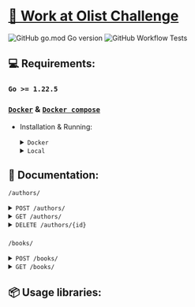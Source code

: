 # [📖 Work at Olist Challenge](https://github.com/olist/work-at-olist)

![GitHub go.mod Go version](https://img.shields.io/github/go-mod/go-version/joaooliveira247/go_olist_challenge)
![GitHub Workflow Tests](https://github.com/joaooliveira247/go_olist_challenge/actions/workflows/run-tests.yaml/badge.svg)

## 💻 Requirements:

### `Go >= 1.22.5`

### [`Docker`](https://www.docker.com/) & [`Docker compose`](https://docs.docker.com/compose/)

- Installation & Running:

    <details>

    <summary><code>Docker</code></summary>

    - Starts all services, including the API and Database.


        ```bash
        make db create CONTAINER_ID=<container_id>
        ```

    - Delete all tables in database.

        ```bash
        make db delete CONTAINER_ID=<container_id>
        ```

    - Imports an authors CSV file into the database. Ensure the CSV file includes headers.

        ```bash
        make import CSV_PATH=<csv_path> CONTAINER_ID=<container_id>
        ```

        > **NOTE:**
        >
        > To find the container_id, run `docker ps`
    
    </details>

    <details>
    <summary><code>Local</code></summary>

    - Install all packages.

        ```bash
        go mod tidy
        ```

    - Run API.

        ```bash
        air run
        ```

    - Create all tables.

        ```bash
        go run main.go db create
        ```

    - Delete all tables.

        ```bash
        go run main.go db delete
        ```

    - Imports an authors CSV file into the database.

        ```bash
        go run main.go <path_csv> --header <true|false>
        ```

    </details>

## 📜 Documentation:


<code>/authors/</code>

<details>
<summary><code>POST /authors/</code></summary>

- **Description**: Creates a new author.

- **Headers**:

    ```plaintext
    Content-Type: application/json

    ```

- **Request Body**:

    ```json
    {
        "name": "Stephen King"
    }
    ```

- **Success Response (201 Created)**:

    ```json
    {
         "id": "1d47bbe5-c7d3-4580-ad2a-c4b192eeeb47"
    }
    ```

- **Errors**:

    - **422 Unprocessable Entity**: Invalid request body.

    - **409 Conflict**: Author already exists.

    - **500 Internal Server Error**: Failed to create the entity.

- **Example Request with cURL**:

```curl
curl -X POST localhost:8000/authors/ \
-H "Content-Type: application/json" \
-d '{
    "name": "Stephen King"
}'
```
</details>

<details>
<summary><code>GET /authors/</code></summary>

- **Description**: Retrieves authors based on query parameters. If no parameters are provided, it returns all authors.

- **Headers**:

    ```plaintext    
    Content-Type: application/json
    ```

- **Query Parameters**:

    **authorID** (string, optional): UUID of the author.

    **name** (string, optional): Name of the author.



- **Success Responses (200 OK)**:

    - Single Author by ID.

        ```json
        {
            "id":   "1d47bbe5-c7d3-4580-ad2a-c4b192eeeb47",
            "name": "Stephen King"
        }
        ```

    - Multiple Authors by Name

        ```json
        [
            {
                "id": "1d47bbe5-c7d3-4580-ad2a-c4b192eeeb47",
                "name": "Stephen King"
            },
            {
                "id": "2a8c2dde-24b3-4c21-9fbb-d7dfd09f98e5",
                "name": "Stephen Hawking"
            }
        ]
        ```

    - All Authors

        ```json
        [
            {
                "id": "1d47bbe5-c7d3-4580-ad2a-c4b192eeeb47",
                "name": "Stephen King"
            },
            {
                "id": "2a8c2dde-24b3-4c21-9fbb-d7dfd09f98e5",
                "name": "J.K. Rowling"
            }
        ]
        ```

- **Errors**:

    - **400 Bad Request**: Invalid query parameters or invalid ID.

    - **404 Not Found**: Author not found.

    - **500 Internal Server Error**: Unable to fetch entity.

- **Example Requests with cURL**:

    - Get All Authors

        ```bash
        curl -X GET localhost:8000/authors/ \
        -H "Content-Type: application/json"
        ```

    - Get Author by ID

        ```bash
        curl -X GET "localhost:8000/authors/?authorID=1d47bbe5-c7d3-4580-ad2a-c4b192eeeb47" \
        -H "Content-Type: application/json"
        ```

    - Get Authors by Name

        ```bash
        curl -X GET "localhost:8000/authors/?name=Stephen" \
        -H "Content-Type: application/json"
        ```

</details>

<details>
<summary><code>DELETE /authors/{id}</code></summary>

- **Description**: Deletes an author by ID.

- **Headers**:

    ```plaintext
    Content-Type: application/json
    ```

- **Path Parameter**:

    **id** (string, required): UUID of the author to be deleted.

- **Success Response (204 No Content)**:

    ```json
    (empty response body)
    ```

- **Errors**:

    - **400 Bad Request**: Invalid author ID.

    - **404 Not Found**: Author not found.

    - **500 Internal Server Error**: Unable to delete the entity.

- **Example Request with cURL**:

    ```bash
    curl -X DELETE localhost:8000/authors/1d47bbe5-c7d3-4580-ad2a-c4b192eeeb47 \
    -H "Content-Type: application/json"
    ```
</details>

###

<code>/books/</code>

<details>
<summary><code>POST /books/</code></summary>

- **Description**: Creates a new book with its associated authors.

- **Headers**:

    ```plaintext
    Content-Type: application/json
    ```

- **Request Body**:

    ```json
    {
        "title": "The Shining",
        "edition": 1,
        "published_year": 1977,
        "authors_id": [
            "1d47bbe5-c7d3-4580-ad2a-c4b192eeeb47"
        ]
    }
    ```

- **Success Response (201 Created)**:

    ```json
    {
        "id": "3f8c3bde-54a6-41d7-bb4f-8d74a33e8e12"
    }
    ```

- **Errors**:

    - **422 Unprocessable Entity**: Invalid request body.

    - **500 Internal Server Error**: Failed to create the entity.

- **Example Request with cURL**:

    ```bash
    curl -X POST localhost:8000/books/ \
    -H "Content-Type: application/json" \
    -d '{
        "title": "The Shining",
        "edition": 1,
        "published_year": 1977,
        "authors_id": [
        "1d47bbe5-c7d3-4580-ad2a-c4b192eeeb47"
        ]
    }'
    ```

</details>

<details>
<summary><code>GET /books/</code></summary>

- **Description**: Retrieves a list of books. Supports filtering by book ID, author ID, title, edition, and publication year.

- **Headers**:

    ```plaintext
    Content-Type: application/json
    ```

- **Query Parameters**:

    **bookID** (optional, UUID): Filters books by their unique ID.

    **authorID** (optional, UUID): Filters books by the author's unique ID.

    **title** (optional, string): Filters books by title (case-insensitive).

    **edition** (optional, uint8): Filters books by edition number.

    **publicationYear** (optional, uint): Filters books by publication year.

    **title, edition, and publicationYear** can be used together for a more precise query.

- **Success Response (200 OK)**:

    ```json
    [
        {
            "id": "3f8c3bde-54a6-41d7-bb4f-8d74a33e8e12",
            "title": "The Shining",
            "edition": 1,
            "publicationYear": 1977,
            "authors": [
                    "name": "Stephen King"
            ]
        }
    ]
    ```

- **Errors**:

    - **400 Bad Request**: Invalid query parameter.

    - **400 Bad Request**: Invalid ID format.

    - **500 Internal Server Error**: Failed to fetch the entity.

- **Example Requests with cURL**:

    - **Get all books**:
        ```bash
        curl -X GET "localhost:8000/books/" -H "Content-Type: application/json"
        ```

    - **Get a book by ID**:
        ```bash
        curl -X GET "localhost:8000/books/?bookID=3f8c3bde-54a6-41d7-bb4f-8d74a33e8e12" \
        -H "Content-Type: application/json"
        ```

    - **Get books by author ID**:

        ```bash
        curl -X GET "localhost:8000/books/?authorID=1d47bbe5-c7d3-4580-ad2a-c4b192eeeb47" \
        -H "Content-Type: application/json"
        ```

    - **Get books by title**:

        ```bash
        curl -X GET "localhost:8000/books/?title=The%20Shining" \
        -H "Content-Type: application/json"
        ```

    - **Get books by title, edition, and publication year**:

        ```bash
        curl -X GET "localhost:8000/books/?title=The%20Shining&edition=1&publicationYear=1977" \
        -H "Content-Type: application/json"
        ```

</details>


## 📦 Usage libraries:

